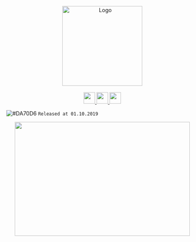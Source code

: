 <div align="center">
  <br>
  <img width="210" height="210" alt="Logo" src="https://i.imgur.com/0zjpP0u.png" />
  <br>


  <br>
   <a href="#" target="_blank">
<img  height="30" weight="30" src="https://image.spreadshirtmedia.net/image-server/v1/mp/designs/137963376,width=178,height=178/discord-logo.png"/>
</a>  
 <a href="#" target="_blank">
<img  height="30" weight="30" src="https://cdn.iconscout.com/icon/free/png-256/youtube-88-227910.png"/>
</a>
 <a href="#" target="_blank">
<img  height="30" weight="30" src="http://i.imgur.com/tXSoThF.png"/>
</a>    
  <br>
 </div>

![#DA70D6](https://placehold.it/15/48D1CC/000000?text=+) `Released at 01.10.2019`  

<p align="center">
  <img width="460" height="300" src="https://i.imgur.com/BWk1bpo.png">
</p>
